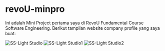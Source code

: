 # revoU-minpro
Ini adalah Mini Project pertama saya di RevoU Fundamental Course Software Engineering.
Berikut tampilan website company profile yang saya buat:

![SS-Light Studio](https://user-images.githubusercontent.com/4425860/220807947-3375ff08-e21c-4e0f-bea7-4d02ff0c0ce7.jpg)
![SS-Light Studio1](https://user-images.githubusercontent.com/4425860/220807949-34b51e60-c9a0-40f8-aeb0-c526373c0e15.jpg)
![SS-Light Studio2](https://user-images.githubusercontent.com/4425860/220807953-9eb2a390-43d9-4a6f-a35c-af2780f1abfb.jpg)
